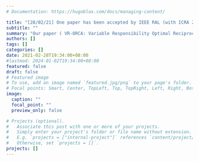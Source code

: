 ```yaml
---
# Documentation: https://hugoblox.com/docs/managing-content/

title: "[28/02/21] One paper has been accepted by IEEE RAL (with ICRA 2021)"
subtitle: ""
summary: "Our paper ( VR-ORCA: Variable Responsibility Optimal Reciprocal Collision Avoidance) has been accepted by IEEE RAL (with ICRA 2021)"
authors: []
tags: []
categories: []
date: 2021-02-28T19:34:00+08:00
#lastmod: 2024-01-02T19:34:00+08:00
featured: false
draft: false
# Featured image
# To use, add an image named `featured.jpg/png` to your page's folder.
# Focal points: Smart, Center, TopLeft, Top, TopRight, Left, Right, BottomLeft, Bottom, BottomRight.
image:
  caption: ""
  focal_point: ""
  preview_only: false

# Projects (optional).
#   Associate this post with one or more of your projects.
#   Simply enter your project's folder or file name without extension.
#   E.g. `projects = ["internal-project"]` references `content/project/deep-learning/index.md`.
#   Otherwise, set `projects = []`.
projects: []
---
```

